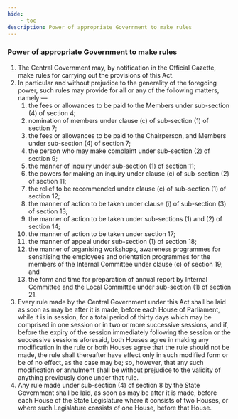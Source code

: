 ```yaml
---
hide:
    - toc
description: Power of appropriate Government to make rules
---
```


### Power of appropriate Government to make rules

1. The Central Government may, by notification in the Official Gazette, make rules for carrying out the provisions of this Act.
2. In particular and without prejudice to the generality of the foregoing power, such rules may provide for all or any of the following matters, namely:—
    1. the fees or allowances to be paid to the Members under sub-section (4) of section 4;
    2. nomination of members under clause (c) of sub-section (1) of section 7;
    3. the fees or allowances to be paid to the Chairperson, and Members under sub-section (4) of section 7;
    4. the person who may make complaint under sub-section (2) of section 9;
    5. the manner of inquiry under sub-section (1) of section 11;
    6. the powers for making an inquiry under clause (c) of sub-section (2) of section 11;
    7. the relief to be recommended under clause (c) of sub-section (1) of section 12;
    8. the manner of action to be taken under clause (i) of sub-section (3) of section 13;
    9. the manner of action to be taken under sub-sections (1) and (2) of section 14;
    10. the manner of action to be taken under section 17;
    11. the manner of appeal under sub-section (1) of section 18;
    12. the manner of organising workshops, awareness programmes for sensitising the employees and orientation programmes for the members of the Internal Committee under clause (c) of section 19; and
    13. the form and time for preparation of annual report by Internal Committee and the Local Committee under sub-section (1) of section 21.
3. Every rule made by the Central Government under this Act shall be laid as soon as may be after it is made, before each House of Parliament, while it is in session, for a total period of thirty days which may be comprised in one session or in two or more successive sessions, and if, before the expiry of the session immediately following the session or the successive sessions aforesaid, both Houses agree in making any modification in the rule or both Houses agree that the rule should not be made, the rule shall thereafter have effect only in such modified form or be of no effect, as the case may be; so, however, that any such modification or annulment shall be without prejudice to the validity of anything previously done under that rule.
4. Any rule made under sub-section (4) of section 8 by the State Government shall be laid, as soon as may be after it is made, before each House of the State Legislature where it consists of two Houses, or where such Legislature consists of one House, before that House.
